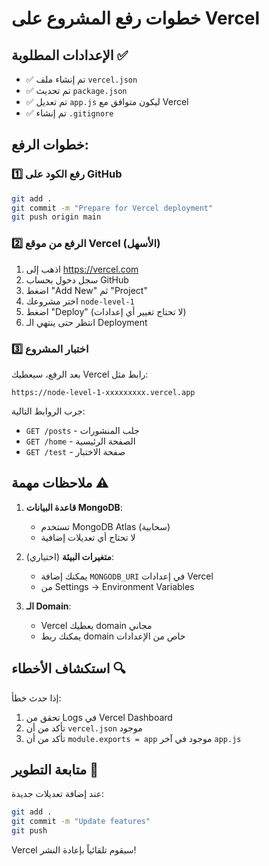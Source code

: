 # خطوات رفع المشروع على Vercel

## الإعدادات المطلوبة ✅
- ✅ تم إنشاء ملف `vercel.json`
- ✅ تم تحديث `package.json`
- ✅ تم تعديل `app.js` ليكون متوافق مع Vercel
- ✅ تم إنشاء `.gitignore`

## خطوات الرفع:

### 1️⃣ رفع الكود على GitHub
```bash
git add .
git commit -m "Prepare for Vercel deployment"
git push origin main
```

### 2️⃣ الرفع من موقع Vercel (الأسهل)
1. اذهب إلى https://vercel.com
2. سجل دخول بحساب GitHub
3. اضغط "Add New" ثم "Project"
4. اختر مشروعك `node-level-1`
5. اضغط "Deploy" (لا تحتاج تغيير أي إعدادات)
6. انتظر حتى ينتهي الـ Deployment

### 3️⃣ اختبار المشروع
بعد الرفع، سيعطيك Vercel رابط مثل:
```
https://node-level-1-xxxxxxxxx.vercel.app
```

جرب الروابط التالية:
- `GET /posts` - جلب المنشورات
- `GET /home` - الصفحة الرئيسية
- `GET /test` - صفحة الاختبار

## ملاحظات مهمة ⚠️

1. **قاعدة البيانات MongoDB**:
   - تستخدم MongoDB Atlas (سحابية)
   - لا تحتاج أي تعديلات إضافية

2. **متغيرات البيئة** (اختياري):
   - يمكنك إضافة `MONGODB_URI` في إعدادات Vercel
   - من Settings → Environment Variables

3. **الـ Domain**:
   - Vercel يعطيك domain مجاني
   - يمكنك ربط domain خاص من الإعدادات

## استكشاف الأخطاء 🔍

إذا حدث خطأ:
1. تحقق من Logs في Vercel Dashboard
2. تأكد من أن `vercel.json` موجود
3. تأكد من أن `module.exports = app` موجود في آخر `app.js`

## متابعة التطوير 🚀

عند إضافة تعديلات جديدة:
```bash
git add .
git commit -m "Update features"
git push
```

Vercel سيقوم تلقائياً بإعادة النشر!
